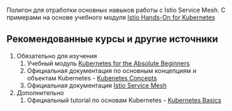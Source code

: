 Полигон для отработки основных навыков работы с Istio Service Mesh. 
С примерами на основе учебного модуля [Istio Hands-On for Kubernetes](https://www.udemy.com/course/istio-hands-on-for-kubernetes/)


## Рекомендованные курсы и другие источники

1. Обязательно для изучения
    1. Учебный модуль [Kubernetes for the Absolute Beginners](https://www.udemy.com/course/learn-kubernetes/)
    1. Официальная документация по основным концепциям и объектам Kubernetes - [Kubenetes Concepts](https://kubernetes.io/docs/concepts/)
    1. Официальная документация [Istio Service Mesh](https://istio.io/v1.6/)
1. Дополнительно
    1. Официальный tutorial по основам Kubernetes - [Kubernetes Basics](https://kubernetes.io/docs/tutorials/kubernetes-basics/)
